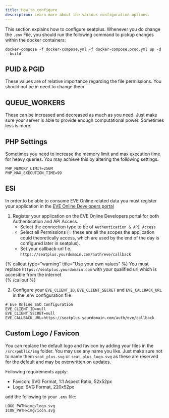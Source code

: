 ```yaml
---
title: How to configure
description: Learn more about the various configuration options.
---
```


This section explains how to configure seatplus. Whenever you do change
the `.env` File, you should run the following command to pickup changes
within the docker containers:

``` shell
docker-compose -f docker-compose.yml -f docker-compose.prod.yml up -d --build
```

## PUID & PGID
These values are of relative importance regarding the file permissions. You should not be in need to change them

## QUEUE_WORKERS
These can be increased and decreased as much as you need. Just make sure your server is able to provide enough
computational power. Sometimes less is more.

## PHP Settings
Sometimes you need to  increase the memory limit and max execution time for heavy queries. You may achieve this by
altering the following settings.
```dotenv
PHP_MEMORY_LIMIT=256M
PHP_MAX_EXECUTION_TIME=99
```

## ESI

In order to be able to consume EVE Online related data you must register
your application in the
[EVE Online Developers portal](https://developers.eveonline.com/applications)

1. Register your application on the EVE Online Developers portal for
   both Authentication and API Access.
   * Select the connection type to be of `Authentication & API Access`
   * Select all Permissions (💡 these are all the scopes the application
     could theoretically access, which are used by the end of the day is
     configured later in seatplus).
   * Set your callback-url f.e.
     `https://seatplus.yourdomain.com/auth/eve/callback`

{% callout type="warning" title="Use your own values" %}
You must replace `https://seatplus.yourdomain.com` with *your* qualified
url which is accesible from the internet  
{% /callout %}

2. Configure your `EVE_CLIENT_ID`, `EVE_CLIENT_SECRET` and `EVE_CALLBACK_URL`
   in the .env configuration file

```{2-4}
# Eve Online SSO Configuration 
EVE_CLIENT_ID=null
EVE_CLIENT_SECRET=null
EVE_CALLBACK_URL=https://seatplus.yourdomain.com/auth/eve/callback
```

## Custom Logo / Favicon
You can replace the default logo and favicon by adding your files in the
`/src/public/img` folder. You may use any name you like. Just make sure not to 
name them `seat_plus.svg` or `seat_plus_logo.svg` as these are reserved for the default
and may be overwritten on updates.

Following requirements apply:
- Favicon: SVG Format, 1:1 Aspect Ratio, 52x52px
- Logo: SVG Format, 220x52px

add the following to your `.env` file:
```dotenv
LOGO_PATH=img/logo.svg
ICON_PATH=img/icon.svg
```

